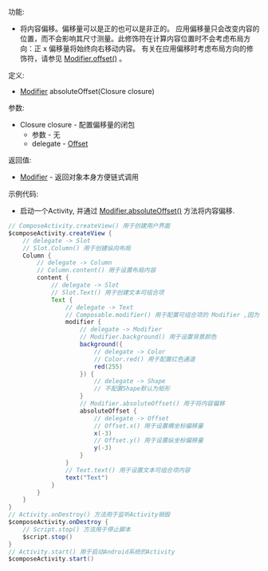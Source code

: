 功能:

+ 将内容偏移。偏移量可以是正的也可以是非正的。 应用偏移量只会改变内容的位置，而不会影响其尺寸测量。此修饰符在计算内容位置时不会考虑布局方向：正 x 偏移量将始终向右移动内容。
  有关在应用偏移时考虑布局方向的修饰符，请参见 [Modifier.offset()](/API/UI/Compose/Modifier/Modifier/README.md?id=offset) 。

定义:

+ [Modifier](/API/UI/Compose/Modifier/Modifier/README.md) absoluteOffset(Closure closure)

参数:

+ Closure closure - 配置偏移量的闭包
    + 参数 - 无
    + delegate - [Offset](/API/UI/Compose/Graphics/Offset/README.md)

返回值:

+ [Modifier](/API/UI/Compose/Modifier/Modifier/README.md) - 返回对象本身方便链式调用

示例代码:

+ 启动一个Activity,
  并通过 [Modifier.absoluteOffset()](/API/UI/Compose/Modifier/Modifier/README.md?id=absoluteOffset) 方法将内容偏移.

```groovy
// ComposeActivity.createView() 用于创建用户界面
$composeActivity.createView {
    // delegate -> Slot
    // Slot.Column() 用于创建纵向布局
    Column {
        // delegate -> Column
        // Column.content() 用于设置布局内容
        content {
            // delegate -> Slot
            // Slot.Text() 用于创建文本可组合项
            Text {
                // delegate -> Text
                // Composable.modifier() 用于配置可组合项的 Modifier ,因为 Text 可组合项继承自 Composable ,所以可以调用 modifier 方法
                modifier {
                    // delegate -> Modifier
                    // Modifier.background() 用于设置背景颜色
                    background({
                        // delegate -> Color
                        // Color.red() 用于配置红色通道
                        red(255)
                    }) {
                        // delegate -> Shape
                        // 不配置Shape默认为矩形
                    }
                    // Modifier.absoluteOffset() 用于将内容偏移
                    absoluteOffset {
                        // delegate -> Offset
                        // Offset.x() 用于设置横坐标偏移量
                        x(-3)
                        // Offset.y() 用于设置纵坐标偏移量
                        y(-3)
                    }
                }
                // Text.text() 用于设置文本可组合项内容
                text("Text")
            }
        }
    }
}
// Activity.onDestroy() 方法用于监听Activity销毁
$composeActivity.onDestroy {
    // Script.stop() 方法用于停止脚本
    $script.stop()
}
// Activity.start() 用于启动Android系统的Activity
$composeActivity.start()
```